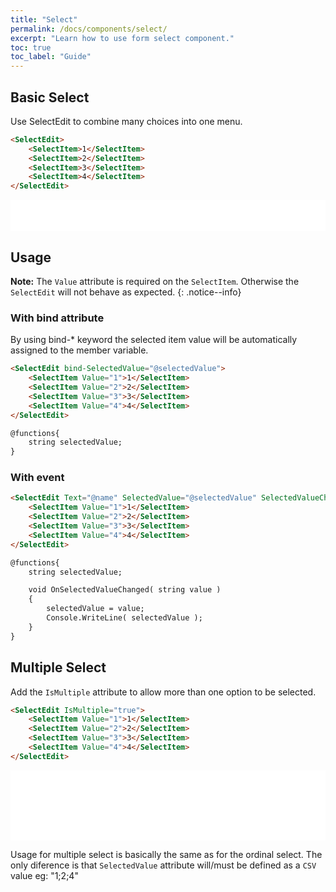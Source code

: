 ```yaml
---
title: "Select"
permalink: /docs/components/select/
excerpt: "Learn how to use form select component."
toc: true
toc_label: "Guide"
---
```


## Basic Select

Use SelectEdit to combine many choices into one menu.

```html
<SelectEdit>
    <SelectItem>1</SelectItem>
    <SelectItem>2</SelectItem>
    <SelectItem>3</SelectItem>
    <SelectItem>4</SelectItem>
</SelectEdit>
```

<iframe src="/examples/forms/select/" frameborder="0" scrolling="no" style="width:100%;height:50px;"></iframe>

## Usage

**Note:** The `Value` attribute is required on the `SelectItem`. Otherwise the `SelectEdit` will not behave as expected.
{: .notice--info}

### With bind attribute

By using bind-* keyword the selected item value will be automatically assigned to the member variable.

```html
<SelectEdit bind-SelectedValue="@selectedValue">
    <SelectItem Value="1">1</SelectItem>
    <SelectItem Value="2">2</SelectItem>
    <SelectItem Value="3">3</SelectItem>
    <SelectItem Value="4">4</SelectItem>
</SelectEdit>

@functions{
    string selectedValue;
}
```

### With event

```html
<SelectEdit Text="@name" SelectedValue="@selectedValue" SelectedValueChanged="@OnSelectedValueChanged">
    <SelectItem Value="1">1</SelectItem>
    <SelectItem Value="2">2</SelectItem>
    <SelectItem Value="3">3</SelectItem>
    <SelectItem Value="4">4</SelectItem>
</SelectEdit>

@functions{
    string selectedValue;

    void OnSelectedValueChanged( string value )
    {
        selectedValue = value;
        Console.WriteLine( selectedValue );
    }
}
```

## Multiple Select

Add the `IsMultiple` attribute to allow more than one option to be selected.

```html
<SelectEdit IsMultiple="true">
    <SelectItem Value="1">1</SelectItem>
    <SelectItem Value="2">2</SelectItem>
    <SelectItem Value="3">3</SelectItem>
    <SelectItem Value="4">4</SelectItem>
</SelectEdit>
```

<iframe src="/examples/forms/select-multiple/" frameborder="0" scrolling="no" style="width:100%;height:112px;"></iframe>

Usage for multiple select is basically the same as for the ordinal select. The only diference is that `SelectedValue` attribute will/must be defined as a `CSV` value eg: "1;2;4"